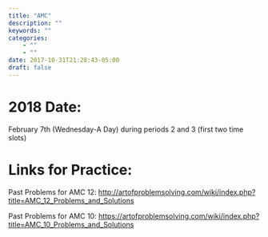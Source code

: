 ```yaml
---
title: "AMC"
description: ""
keywords: ""
categories: 
    - ""
    - ""
date: 2017-10-31T21:28:43-05:00
draft: false
---
```


# 2018 Date: 
February 7th (Wednesday-A Day) during periods 2 and 3 (first two time slots)

# Links for Practice:
Past Problems for AMC 12: http://artofproblemsolving.com/wiki/index.php?title=AMC_12_Problems_and_Solutions

Past Problems for AMC 10: https://artofproblemsolving.com/wiki/index.php?title=AMC_10_Problems_and_Solutions
